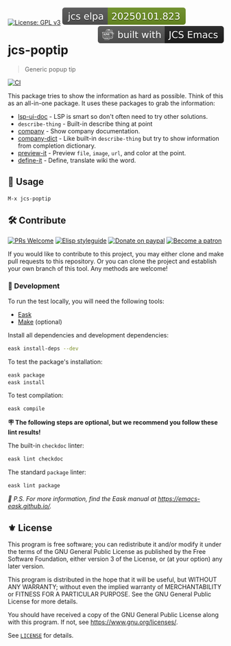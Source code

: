[![License: GPL v3](https://img.shields.io/badge/License-GPL%20v3-blue.svg)](https://www.gnu.org/licenses/gpl-3.0)
[![JCS-ELPA](https://raw.githubusercontent.com/jcs-emacs/badges/master/elpa/v/jcs-poptip.svg)](https://jcs-emacs.github.io/jcs-elpa/#/jcs-poptip)
<a href="https://jcs-emacs.github.io/"><img align="right" src="https://raw.githubusercontent.com/jcs-emacs/badges/master/others/built-with/dark.svg" alt="Built with"></a>

<picture>
  <source media="(prefers-color-scheme: light)" srcset="https://raw.githubusercontent.com/jcs-emacs/jcs-elpa/master/docs/etc/logo/light/sink.png">
  <source media="(prefers-color-scheme: dark)" srcset="https://raw.githubusercontent.com/jcs-emacs/jcs-elpa/master/docs/etc/logo/dark/sink.png">
  <img width="20%" align="right" src="">
</picture>

# jcs-poptip
> Generic popup tip

[![CI](https://github.com/jcs-emacs/jcs-poptip/actions/workflows/test.yml/badge.svg)](https://github.com/jcs-emacs/jcs-poptip/actions/workflows/test.yml)

This package tries to show the information as hard as possible. Think of this as
an all-in-one package. It uses these packages to grab the information:

- [lsp-ui-doc][] - LSP is smart so don't often need to try other solutions.
- `describe-thing` - Built-in describe thing at point
- [company][] - Show company documentation.
- [company-dict][] - Like built-in `describe-thing` but try to show information
from completion dictionary.
- [preview-it][] - Preview `file`, `image`, `url`, and color at the point.
- [define-it][] - Define, translate wiki the word.

## 🔨 Usage

```
M-x jcs-poptip
```

## 🛠️ Contribute

[![PRs Welcome](https://img.shields.io/badge/PRs-welcome-brightgreen.svg)](http://makeapullrequest.com)
[![Elisp styleguide](https://img.shields.io/badge/elisp-style%20guide-purple)](https://github.com/bbatsov/emacs-lisp-style-guide)
[![Donate on paypal](https://img.shields.io/badge/paypal-donate-1?logo=paypal&color=blue)](https://www.paypal.me/jcs090218)
[![Become a patron](https://img.shields.io/badge/patreon-become%20a%20patron-orange.svg?logo=patreon)](https://www.patreon.com/jcs090218)

If you would like to contribute to this project, you may either 
clone and make pull requests to this repository. Or you can 
clone the project and establish your own branch of this tool. 
Any methods are welcome!

### 🔬 Development

To run the test locally, you will need the following tools:

- [Eask](https://emacs-eask.github.io/)
- [Make](https://www.gnu.org/software/make/) (optional)

Install all dependencies and development dependencies:

```sh
eask install-deps --dev
```

To test the package's installation:

```sh
eask package
eask install
```

To test compilation:

```sh
eask compile
```

**🪧 The following steps are optional, but we recommend you follow these lint results!**

The built-in `checkdoc` linter:

```sh
eask lint checkdoc
```

The standard `package` linter:

```sh
eask lint package
```

*📝 P.S. For more information, find the Eask manual at https://emacs-eask.github.io/.*

## ⚜️ License

This program is free software; you can redistribute it and/or modify
it under the terms of the GNU General Public License as published by
the Free Software Foundation, either version 3 of the License, or
(at your option) any later version.

This program is distributed in the hope that it will be useful,
but WITHOUT ANY WARRANTY; without even the implied warranty of
MERCHANTABILITY or FITNESS FOR A PARTICULAR PURPOSE.  See the
GNU General Public License for more details.

You should have received a copy of the GNU General Public License
along with this program.  If not, see <https://www.gnu.org/licenses/>.

See [`LICENSE`](./LICENSE) for details.


<!-- Links -->

[lsp-ui-doc]: https://github.com/emacs-lsp/lsp-ui#lsp-ui-doc
[preview-it]: https://github.com/jcs-elpa/preview-it
[company]: https://github.com/company-mode/company-mode
[company-dict]: https://github.com/hlissner/emacs-company-dict
[define-it]: https://github.com/jcs-elpa/define-it
